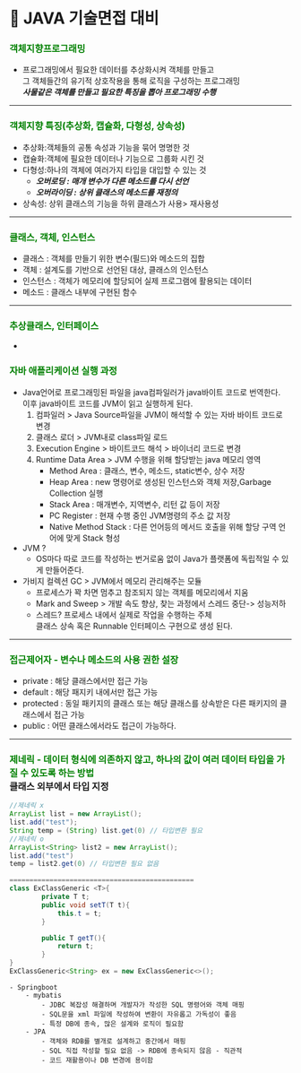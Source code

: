 # 📌 JAVA 기술면접 대비

### <span style="color:green">객체지향프로그래밍</span>
- 프로그래밍에서 필요한 데이터를 추상화시켜 객체를 만들고<br>그 객체들간의 유기적 상호작용을 통해 로직을 구성하는 프로그래밍<br> ***사물같은 객체를 만들고 필요한 특징을 뽑아 프로그래밍 수행***
---
### <span style="color:green">객체지향 특징(추상화, 캡슐화, 다형성, 상속성)</span>
- 추상화:객체들의 공통 속성과 기능을 묶어 명명한 것
- 캡슐화:객체에 필요한 데이터나 기능으로 그룹화 시킨 것
- 다형성:하나의 객체에 여러가지 타입을 대입할 수 있는 것
    - ***오버로딩 : 매개 변수가 다른 메소드를 다시 선언***
    - ***오버라이딩 : 상위 클래스의 메소드를 재정의***
- 상속성: 상위 클래스의 기능을 하위 클래스가 사용> 재사용성
---
### <span style="color:green">클래스, 객체, 인스턴스</span>
- 클래스 : 객체를 만들기 위한 변수(필드)와 메소드의 집합
- 객체 : 설계도를 기반으로 선언된 대상, 클래스의 인스턴스
- 인스턴스 : 객체가 메모리에 할당되어 실제 프로그램에 활용되는 데이터
- 메소드 : 클래스 내부에 구현된 함수
---
### <span style="color:green">추상클래스, 인터페이스</span>
- 
### <span style="color:green">자바 애플리케이션 실행 과정</span>

- Java언어로 프로그래밍된 파일을 java컴파일러가 java바이트 코드로 번역한다.<br>이후 java바이트 코드를 JVM이 읽고 실행하게 된다.
    1. 컴파일러 > Java Source파일을 JVM이 해석할 수 있는 자바 바이트 코드로 변경
    2. 클래스 로더 > JVM내로 class파일 로드
    3. Execution Engine > 바이트코드 해석 > 바이너리 코드로 변경
    4. Runtime Data Area > JVM 수행을 위해 할당받는 java 메모리 영역
        - Method Area : 클래스, 변수, 메소드, static변수, 상수 저장
        - Heap Area : new 명령어로 생성된 인스턴스와 객체 저장,Garbage Collection 실행
        - Stack Area : 매개변수, 지역변수, 리턴 값 등이 저장
        - PC Register : 현재 수행 중인 JVM명령의 주소 값 저장
        - Native Method Stack : 다른 언어등의 메서드 호출을 위해 할당 구역 언어에 맞게 Stack 형성
- JVM ?
    - OS마다 따로 코드를 작성하는 번거로움 없이 Java가 플랫폼에 독립적일 수 있게 만들어준다.
- 가비지 컬렉션 GC > JVM에서 메모리 관리해주는 모듈
    - 프로세스가 꽉 차면 멈추고 참조되지 않는 객체를 메모리에서 지움
    - Mark and Sweep > 개발 속도 향상, 찾는 과정에서 스레드 중단-> 성능저하
    - 스레드? 프로세스 내에서 실제로 작업을 수행하는 주체<br> 클래스 상속 혹은 Runnable 인터페이스 구현으로 생성 된다.
---

### <span style="color:green">접근제어자 - 변수나 메소드의 사용 권한 설장</span>
- private : 해당 클래스에서만 접근 가능
- default : 해당 패지키 내에서만 접근 가능
- protected : 동일 패키지의 클래스 또는 해당 클래스를 상속받은 다른 패키지의 클래스에서 접근 가능
- public : 어떤 클래스에서라도 접근이 가능하다.
---
### <span style="color:green">제네릭 - 데이터 형식에 의존하지 않고, 하나의 값이 여러 데이터 타입을 가질 수 있도록 하는 방법</span><br>클래스 외부에서 타입 지정

```java
//제네릭 x
ArrayList list = new ArrayList();
list.add("test");
String temp = (String) list.get(0) // 타입변환 필요
//제네릭 o
ArrayList<String> list2 = new ArrayList();
list.add("test")
temp = list2.get(0) // 타입변환 필요 없음

==============================================
class ExClassGeneric <T>{
        private T t;
        public void setT(T t){
            this.t = t;
        }

        public T getT(){
            return t;
        }
}
ExClassGeneric<String> ex = new ExClassGeneric<>(); 

```

    - Springboot
        - mybatis
            - JDBC 복잡성 해결하며 개발자가 작성한 SQL 명령어와 객체 매핑
            - SQL문을 xml 파일에 작성하여 변환이 자유롭고 가독성이 좋음
            - 특정 DB에 종속, 많은 설계와 로직이 필요함
        - JPA
            - 객체와 RDB를 별개로 설계하고 중간에서 매핑
            - SQL 직접 작성할 필요 없음 -> RDB에 종속되지 않음 - 직관적
            - 코드 재활용이나 DB 변경에 용이함 